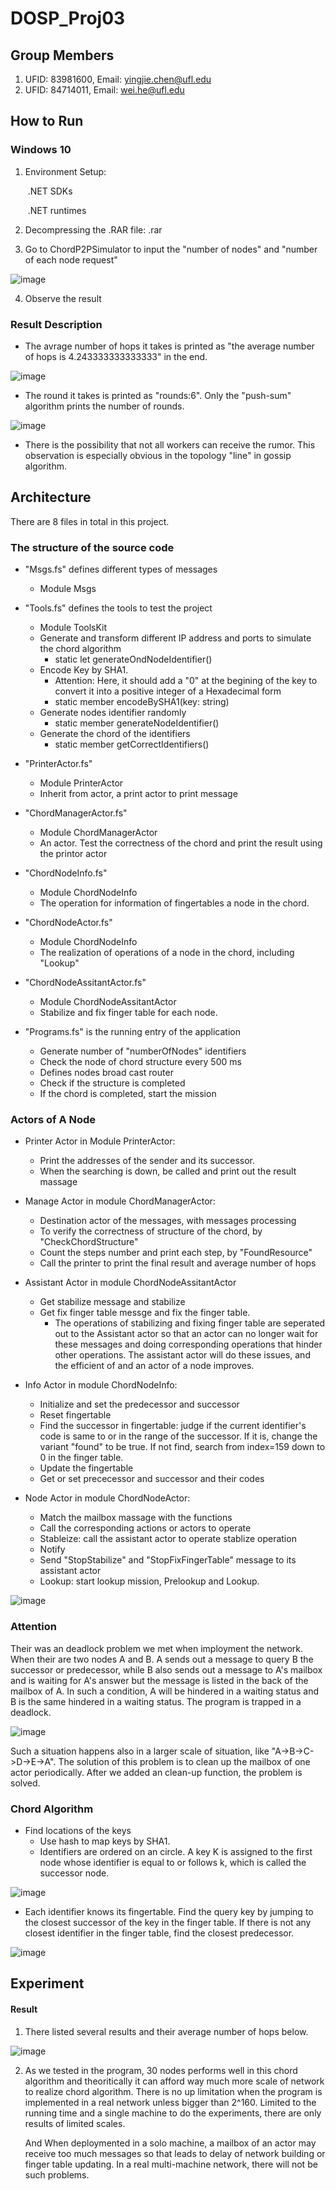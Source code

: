 # DOSP_Proj03

## Group Members

1. UFID: 83981600, Email: yingjie.chen@ufl.edu
2. UFID: 84714011, Email: wei.he@ufl.edu

## How to Run

### Windows 10

1. Environment Setup: 

   ​	.NET SDKs

   ​	.NET runtimes

2. Decompressing the .RAR file: .rar 

3. Go to ChordP2PSimulator to input the "number of nodes" and "number of each node request" 

![image](https://user-images.githubusercontent.com/28448629/139657413-001c5cd4-e638-42d8-b5b3-ed0e51aeed98.png)

4. Observe the result

### Result Description

- The avrage number of hops it takes is printed as "the average number of hops is 4.243333333333333" in the end.

![image](https://user-images.githubusercontent.com/28448629/140201373-fd624d07-59c1-496e-9e41-63eca27b1ae9.png)

- The round it takes is printed as "rounds:6". Only the "push-sum" algorithm prints the number of rounds.

![image](https://user-images.githubusercontent.com/28448629/136675776-97a3adf6-cab0-46ff-8bbd-0aebea7ac98c.png)


- There is the possibility that not all workers can receive the rumor. This observation is especially obvious in the topology "line" in gossip algorithm. 


## Architecture

There are 8 files in total in this project.

### The structure of the source code

- "Msgs.fs" defines different types of messages
   - Module Msgs

- "Tools.fs" defines the tools to test the project
   - Module ToolsKit
   - Generate and transform different IP address and ports to simulate the chord algorithm
      - static let generateOndNodeIdentifier()
   - Encode Key by SHA1. 
      - Attention: Here, it should add a "0" at the begining of the key to convert it into a positive integer of a Hexadecimal form
      - static member encodeBySHA1(key: string)
   - Generate nodes identifier randomly
      - static member generateNodeIdentifier()
   - Generate the chord of the identifiers
      - static member getCorrectIdentifiers()

- "PrinterActor.fs"
   - Module PrinterActor
   - Inherit from actor, a print actor to print message   
   
- "ChordManagerActor.fs"
   - Module ChordManagerActor
   - An actor. Test the correctness of the chord and print the result using the printor actor
   
- "ChordNodeInfo.fs"
   - Module ChordNodeInfo
   - The operation for information of fingertables a node in the chord.

- "ChordNodeActor.fs"
   - Module ChordNodeInfo
   - The realization of operations of a node in the chord, including "Lookup"

- "ChordNodeAssitantActor.fs"
   - Module ChordNodeAssitantActor
   - Stabilize and fix finger table for each node.
   
- "Programs.fs" is the running entry of the application
   - Generate number of "numberOfNodes" identifiers
   - Check the node of chord structure every 500 ms
   - Defines nodes broad cast router
   - Check if the structure is completed
   - If the chord is completed, start the mission

### Actors of A Node

- Printer Actor in Module PrinterActor:
  - Print the addresses of the sender and its successor.
  - When the searching is down, be called and print out the result massage

- Manage Actor in module ChordManagerActor: 
  - Destination actor of the messages, with messages processing
  - To verify the correctness of structure of the chord, by "CheckChordStructure"
  - Count the steps number and print each step, by "FoundResource"
  - Call the printer to print the final result and average number of hops

- Assistant Actor in module ChordNodeAssitantActor
   - Get stabilize message and stabilize
   - Get fix finger table messge and fix the finger table.
      - The operations of stabilizing and fixing finger table are seperated out to the Assistant actor so that an actor can no longer wait for these messages and doing corresponding operations that hinder other operations. The assistant actor will do these issues, and the efficient of and an actor of a node improves.

- Info Actor in module ChordNodeInfo:
  - Initialize and set the predecessor and successor
  - Reset fingertable
  - Find the successor in fingertable: judge if the current identifier's code is same to or in the range of the successor. If it is, change the variant "found" to be true. If not find, search from index=159 down to 0 in the finger table.
  - Update the fingertable
  - Get or set prececessor and successor and their codes

- Node Actor in module ChordNodeActor:
  - Match the mailbox massage with the functions
  - Call the corresponding actions or actors to operate
  - Stableize: call the assistant actor to operate stablize operation
  - Notify
  - Send "StopStabilize" and "StopFixFingerTable" message to its assistant actor
  - Lookup: start lookup mission, Prelookup and Lookup.  
 
![image](https://user-images.githubusercontent.com/28448629/140198834-e7253847-170a-4be0-a983-193aea53201a.png)


### Attention

Their was an deadlock problem we met when imployment the network.
When their are two nodes A and B. A sends out a message to query B the successor or predecessor, while B also sends out a message to A's mailbox and is waiting for A's answer but the message is listed in the back of the mailbox of A. In such a condition, A will be hindered in a waiting status and B is the same hindered in a waiting status. The program is trapped in a deadlock.

![image](https://user-images.githubusercontent.com/28448629/140204445-efea5e7b-0733-4fc6-8e72-4b2c1f26cdea.png)

Such a situation happens also in a larger scale of situation, like "A->B->C->D->E->A". The solution of this problem is to clean up the mailbox of one actor periodically. After we added an clean-up function, the problem is solved.




### Chord Algorithm

- Find locations of the keys
   - Use hash to map keys by SHA1.
   - Identifiers are ordered on an circle. A key K is assigned to the first node whose identifier is equal to or follows k, which is called the successor node. 

![image](https://user-images.githubusercontent.com/28448629/139670532-43c33549-aa20-4d0f-a225-b081a5c33c4a.png)

   - Each identifier knows its fingertable. Find the query key by jumping to the closest successor of the key in the finger table. If there is not any closest identifier in the finger table, find the closest predecessor.

![image](https://user-images.githubusercontent.com/28448629/139672461-60d82661-d352-42c6-b3dc-5d4941551027.png)


## Experiment

#### Result

1. There listed several results and their average number of hops below.

![image](https://user-images.githubusercontent.com/28448629/140200345-2c0faae2-98b6-42da-931b-e3d11cb134f3.png)


2. As we tested in the program, 30 nodes performs well in this chord algorithm and theoritically it can afford way much more scale of network to realize chord algorithm. There is no up limitation when the program is implemented in a real network unless bigger than 2^160. Limited to the running time and a single machine to do the experiments, there are only results of limited scales. 

   And When deploymented in a solo machine, a mailbox of an actor may receive too much messages so that leads to delay of network building or finger table updating. In a real multi-machine network, there will not be such problems.   

